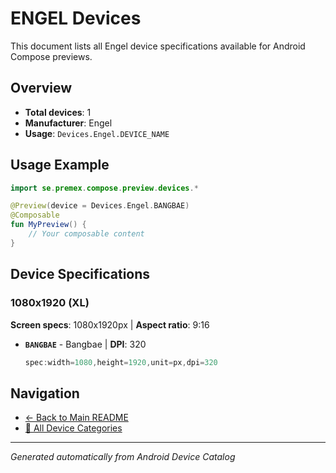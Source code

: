# ENGEL Devices

This document lists all Engel device specifications available for Android Compose previews.

## Overview

- **Total devices**: 1
- **Manufacturer**: Engel
- **Usage**: `Devices.Engel.DEVICE_NAME`

## Usage Example

```kotlin
import se.premex.compose.preview.devices.*

@Preview(device = Devices.Engel.BANGBAE)
@Composable
fun MyPreview() {
    // Your composable content
}
```

## Device Specifications

### 1080x1920 (XL)

**Screen specs**: 1080x1920px | **Aspect ratio**: 9:16

- **`BANGBAE`** - Bangbae | **DPI**: 320
  ```kotlin
  spec:width=1080,height=1920,unit=px,dpi=320
  ```

## Navigation

- [← Back to Main README](../../README.md)
- [📱 All Device Categories](../README.md)

---
*Generated automatically from Android Device Catalog*
